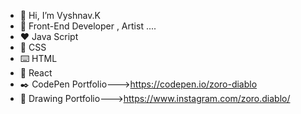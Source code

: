 - 👋 Hi, I’m Vyshnav.K
- 👀 Front-End Developer , Artist ....
- ❤️ Java Script
- 💞️ CSS
- ⌨️ HTML
- 🔷 React
- ✒️ CodePen Portfolio--->https://codepen.io/zoro-diablo
- 🎨 Drawing Portfolio--->https://www.instagram.com/zoro.diablo/


